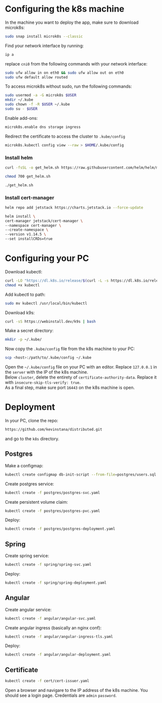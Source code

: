 # Configuring the k8s machine
In the machine you want to deploy the app, make sure to download microk8s:
```bash
sudo snap install microk8s --classic
```
Find your network interface by running:  
```bash
ip a
```
replace `cni0` from the following commands with your network interface:
```bash
sudo ufw allow in on eth0 && sudo ufw allow out on eth0
sudo ufw default allow routed
```
To access microk8s without sudo, run the following commands:
```bash
sudo usermod -a -G microk8s $USER
mkdir ~/.kube
sudo chown -f -R $USER ~/.kube
sudo su - $USER
```
Enable add-ons:
```bash
microk8s.enable dns storage ingress
```
Redirect the certificate to access the cluster to `.kube/config`  
```bash
microk8s.kubectl config view --raw > $HOME/.kube/config
```
### Install helm

```bash
curl -fsSL -o get_helm.sh https://raw.githubusercontent.com/helm/helm/main/scripts/get-helm-3

chmod 700 get_helm.sh

./get_helm.sh
```
### Ιnstall cert-manager

```bash
helm repo add jetstack https://charts.jetstack.io --force-update

helm install \
cert-manager jetstack/cert-manager \
--namespace cert-manager \
--create-namespace \
--version v1.14.5 \
--set installCRDs=true
```
# Configuring your PC
Download kubectl:
```bash
curl -LO "https://dl.k8s.io/release/$(curl -L -s https://dl.k8s.io/release/stable.txt)/bin/linux/amd64/kubectl"
chmod +x kubectl
```
Add kubectl to path:
```bash
sudo mv kubectl /usr/local/bin/kubectl
```
Download k9s:
```bash
curl -sS https://webinstall.dev/k9s | bash
```
Make a secret directory:
```bash
mkdir -p ~/.kube/
```
Now copy the `.kube/config` file from the k8s machine to your PC:  
```bash
scp <host>:/path/to/.kube/config ~/.kube
```
Open the `~/.kube/config` file on your PC with an editor. Replace `127.0.0.1` in the `server` with the IP of the k8s machine.  
Below `cluster`, delete the entirety of `certificate-authority-data`. Replace it with `insecure-skip-tls-verify: true`.  
As a final step, make sure port `16443` οn the k8s machine is open.  
# Deployment
In your PC, clone the repo:
```bash
https://github.com/kevinstana/distributed.git
```
and go to the `k8s` directory.  

## Postgres
Make a configmap:
```bash
kubectl create configmap db-init-script --from-file=postgres/users.sql
```
Create postgres service:
```bash
kubectl create -f postgres/postgres-svc.yaml
```
Create persistent volume claim:
```bash
kubectl create -f postgres/postgres-pvc.yaml
```
Deploy:
```bash
kubectl create -f postgres/postgres-deployment.yaml
```

## Spring
Create spring service:
```bash
kubectl create -f spring/spring-svc.yaml
```
Deploy:
```bash
kubectl create -f spring/spring-deployment.yaml
```

## Angular
Create angular service:
```bash
kubectl create -f angular/angular-svc.yaml
```
Create angular ingress (basically an nginx conf):
```bash
kubectl create -f angular/angular-ingress-tls.yaml
```
Deploy:
```bash
kubectl create -f angular/angular-deployment.yaml
```

## Certificate
```bash
kubectl create -f cert/cert-issuer.yaml
```

Open a browser and navigare to the IP address of the k8s machine. You should see a login page.
Credentials are `admin` `password`.
